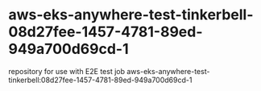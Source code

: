 # aws-eks-anywhere-test-tinkerbell-08d27fee-1457-4781-89ed-949a700d69cd-1
repository for use with E2E test job aws-eks-anywhere-test-tinkerbell:08d27fee-1457-4781-89ed-949a700d69cd-1

